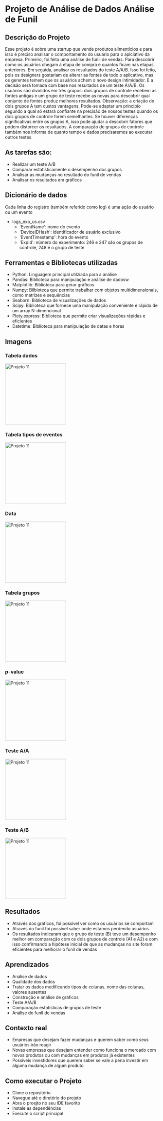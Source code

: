# Projeto de Análise de Dados Análise de Funil

## Descrição do Projeto
Esse projeto é sobre uma startup que vende produtos alimentícios e para isso é preciso analisar o comportamento do usuário para o aplciativo da empresa. Primeiro, foi feito uma análise de funil de vendas. Para descobrir como os usuários chegam à etapa de compra e quantos ficam nas etapas anteriores. Em seguida, analisar os resultados do teste A/A/B. Isso foi feito, pois os designers gostariam de alterar as fontes de todo o aplicativo, mas os gerentes temem que os usuários achem o novo design intimidador. E a decisão será tomada com base nos resultados de um teste A/A/B. Os usuários são divididos em três grupos: dois grupos de controle recebem as fontes antigas e um grupo de teste recebe as novas para descobrir qual conjunto de fontes produz melhores resultados.
Observação: a criação de dois grupos A tem custos vantagens. Pode-se adaptar um princípio segundo a qual só estará confiante na precisão de nossos testes quando os dois grupos de controle forem semelhantes. Se houver diferenças significativas entre os grupos A, isso pode ajudar a descobrir fatores que podem distorcer os resultados. A comparação de grupos de controle também nos informa de quanto tempo e dados precisaremos ao executar outros testes.

## As tarefas são:
- Realizar um teste A/B
- Comparar estatisticamente o desempenho dos grupos
- Analisar as mudanças no resultado do funil de vendas
- Analisar os resultados em gráficos

## Dicionário de dados
Cada linha do registro (também referido como log) é uma ação do usuário ou um evento
- logs_exp_us.csv
  - 'EventName': nome do evento
  - 'DeviceIDHash': identificador de usuário exclusivo
  - 'EventTimestamp': hora do evento
  - 'ExpId': número do experimento: 246 e 247 são os grupos de controle, 248 é o grupo de teste

## Ferramentas e Bibliotecas utilizadas
- Python: Linguagem principal utilziada para a análise
- Pandas: Biblioteca para manipulação e análise de dadosw
- Matplotlib: Biblioteca para gerar gráficos
- Numpy: Bilbioteca que permite trabalhar com objetos multidimensionais, como matrizes e sequências
- Seaborn: Biblioteca de visualizações de dados
- Scipy: Biblioteca que fornece uma manipulação conveniente e rápido de um array N-dimencional
- Ploty.express: Biblioteca que permite criar visualizações rápidas e eficientes
- Datetime: Biblioteca para manipulação de datas e horas

## Imagens

### Tabela dados
<img src="https://github.com/user-attachments/assets/465f962d-3465-4047-baf7-d6f6d53db428" alt="Projeto 11" width="200"/>

### Tabela tipos de eventos
<img src="https://github.com/user-attachments/assets/029eb9d8-dd3d-41b5-be82-f551afed0520" alt="Projeto 11" width="200"/>

### Data
<img src="https://github.com/user-attachments/assets/e6b5bdc3-22f7-456e-b408-1f80d385b67f" alt="Projeto 11" width="200"/>

### Tabela grupos
<img src="https://github.com/user-attachments/assets/3d308a6c-2e59-45ee-8342-35147282572c" alt="Projeto 11" width="200"/>

### p-value
<img src="https://github.com/user-attachments/assets/b0bbdb19-7c8a-4f72-9162-d5a7fc96caff" alt="Projeto 11" width="200"/>

### Teste A/A
<img src="https://github.com/user-attachments/assets/3b0b9eeb-bf0c-4492-a7d0-b081096d526f" alt="Projeto 11" width="200"/>

### Teste A/B
<img src="https://github.com/user-attachments/assets/f39f830c-9ed5-447e-a35c-34138eabe799" alt="Projeto 11" width="200"/>

## Resultados
- Através dos gráficos, foi possível ver como os usuários se comportam
- Através do funil foi possível saber onde estamos perdendo usuários
- Os resultados indicaram que o grupo de teste (B) teve um desempenho melhor em comparação com os dois grupos de controle (A1 e A2) e com isso confirmando a hipótese inicial de que as mudanças no site foram eficientes para melhorar o funil de vendas

## Aprendizados
- Análise de dados
- Qualidade dos dados
- Tratar os dados modificando tipos de colunas, nome das colunas, valores ausentes
- Construção e análise de gráficos
- Teste A/A/B
- Comparação estatísticas de grupos de teste
- Análise do funil de vendas

## Contexto real
- Empresas que desejam fazer mudanças e querem saber como seus usuários irão reagir
- Novas empresas que desejam entender como funciona o mercado com novos produtos ou com mudanças em produtos já existentes
- Possíveis investidores que querem saber se vale a pena investir em alguma mudança de algum produto
  
## Como executar o Projeto
- Clone o repositório
- Navegue até o diretório do projeto
- Abra o proejto no seu IDE favorito
- Instale as dependências
- Execute o script principal
